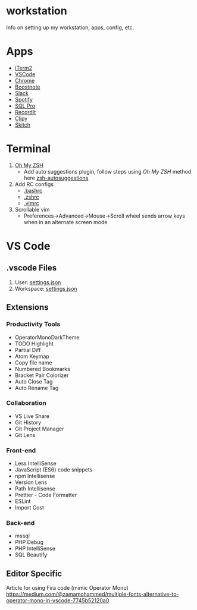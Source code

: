 # workstation
Info on setting up my workstation, apps, config, etc.

# Apps

- [iTerm2](https://www.iterm2.com/downloads.html)
- [VSCode](https://code.visualstudio.com/download)
- [Chrome](https://www.google.com/chrome)
- [Boostnote](https://boostnote.io/)
- [Slack](https://slack.com/)
- [Spotify](https://www.spotify.com/us/)
- [SQL Pro](https://www.sequelpro.com/)
- [RecordIt](http://recordit.co/)
- [Clipy](https://clipy-app.com/)
- [Skitch](https://evernote.com/products/skitch)

# Terminal

 1. [Oh My ZSH](http://ohmyz.sh/)
    * Add auto suggestions plugin, follow steps using _Oh My ZSH_ method here [zsh-autosuggestions](https://github.com/zsh-users/zsh-autosuggestions)
 2. Add RC configs
    * [.bashrc](terminal/bashrc.sh)
    * [.zshrc](terminal/zshrc.sh)
    * [.vimrc](terminal/vimrc.sh)
 3. Scrollable vim
    * Preferences->Advanced->Mouse->Scroll wheel sends arrow keys when in an alternate screen mode


# VS Code

## .vscode Files

1. User: [settings.json](vscode/user_settings.json)
2. Workspace: [settings.json](vscode/workspace_settings.json)

## Extensions

### Productivity Tools
- OperatorMonoDarkTheme
- TODO Highlight
- Partial Diff
- Atom Keymap
- Copy file name
- Numbered Bookmarks
- Bracket Pair Colorizer
- Auto Close Tag
- Auto Rename Tag

### Collaboration
- VS Live Share
- Git History
- Git Project Manager
- Git Lens

### Front-end
- Less IntelliSense
- JavaScript (ES6) code snippets
- npm Intellisense
- Version Lens
- Path Intellisense
- Prettier - Code Formatter
- ESLint
- Import Cost

### Back-end
- mssql
- PHP Debug
- PHP IntelliSense
- SQL Beautify


## Editor Specific

Article for using Fira code (mimic Operator Mono) https://medium.com/@zamamohammed/multiple-fonts-alternative-to-operator-mono-in-vscode-7745b52120a0

